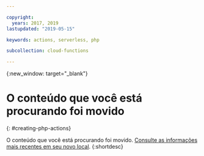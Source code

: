 ```yaml
---

copyright:
  years: 2017, 2019
lastupdated: "2019-05-15"

keywords: actions, serverless, php

subcollection: cloud-functions

---
```


{:new_window: target="_blank"}
# O conteúdo que você está procurando foi movido
{: #creating-php-actions}

O conteúdo que você está procurando foi movido. [Consulte as informações mais recentes em seu novo local](/docs/openwhisk?topic=cloud-functions-prep#prep_php).
{:shortdesc}
